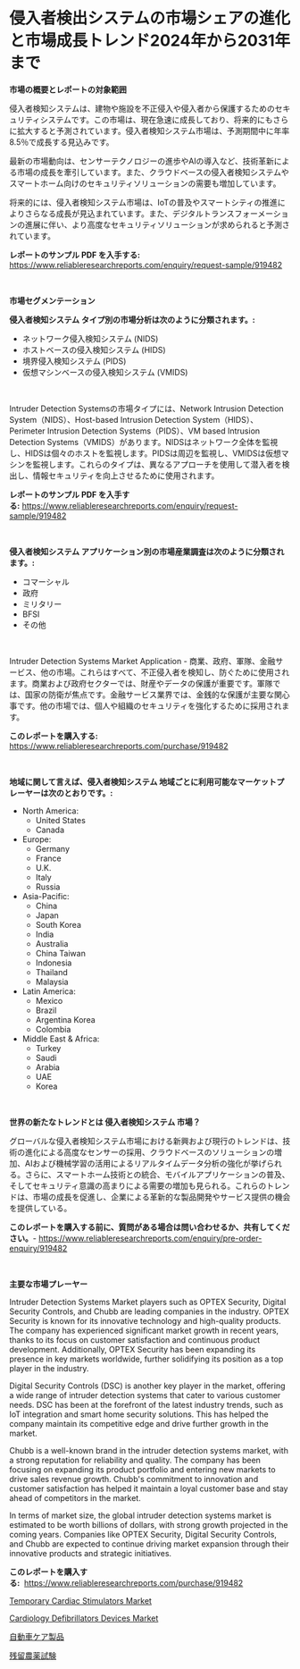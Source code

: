 <p><h1>侵入者検出システムの市場シェアの進化と市場成長トレンド2024年から2031年まで</h1></p><p><strong>市場の概要とレポートの対象範囲</strong></p>
<p><p>侵入者検知システムは、建物や施設を不正侵入や侵入者から保護するためのセキュリティシステムです。この市場は、現在急速に成長しており、将来的にもさらに拡大すると予測されています。侵入者検知システム市場は、予測期間中に年率8.5％で成長する見込みです。</p><p>最新の市場動向は、センサーテクノロジーの進歩やAIの導入など、技術革新による市場の成長を牽引しています。また、クラウドベースの侵入者検知システムやスマートホーム向けのセキュリティソリューションの需要も増加しています。</p><p>将来的には、侵入者検知システム市場は、IoTの普及やスマートシティの推進によりさらなる成長が見込まれています。また、デジタルトランスフォーメーションの進展に伴い、より高度なセキュリティソリューションが求められると予測されています。</p></p>
<p><strong>レポートのサンプル PDF を入手する:</strong> <a href="https://www.reliableresearchreports.com/enquiry/request-sample/919482">https://www.reliableresearchreports.com/enquiry/request-sample/919482</a></p>
<p>&nbsp;</p>
<p><strong>市場セグメンテーション</strong></p>
<p><strong>侵入者検知システム タイプ別の市場分析は次のように分類されます。:</strong></p>
<p><ul><li>ネットワーク侵入検知システム (NIDS)</li><li>ホストベースの侵入検知システム (HIDS)</li><li>境界侵入検知システム (PIDS)</li><li>仮想マシンベースの侵入検知システム (VMIDS)</li></ul></p>
<p>&nbsp;</p>
<p><p>Intruder Detection Systemsの市場タイプには、Network Intrusion Detection System（NIDS）、Host-based Intrusion Detection System（HIDS）、Perimeter Intrusion Detection Systems（PIDS）、VM based Intrusion Detection Systems（VMIDS）があります。NIDSはネットワーク全体を監視し、HIDSは個々のホストを監視します。PIDSは周辺を監視し、VMIDSは仮想マシンを監視します。これらのタイプは、異なるアプローチを使用して潜入者を検出し、情報セキュリティを向上させるために使用されます。</p></p>
<p><strong>レポートのサンプル PDF を入手する:</strong>&nbsp;<a href="https://www.reliableresearchreports.com/enquiry/request-sample/919482">https://www.reliableresearchreports.com/enquiry/request-sample/919482</a></p>
<p>&nbsp;</p>
<p><strong> 侵入者検知システム アプリケーション別の市場産業調査は次のように分類されます。:</strong></p>
<p><ul><li>コマーシャル</li><li>政府</li><li>ミリタリー</li><li>BFSI</li><li>その他</li></ul></p>
<p>&nbsp;</p>
<p><p>Intruder Detection Systems Market Application - 商業、政府、軍隊、金融サービス、他の市場。これらはすべて、不正侵入者を検知し、防ぐために使用されます。商業および政府セクターでは、財産やデータの保護が重要です。軍隊では、国家の防衛が焦点です。金融サービス業界では、金銭的な保護が主要な関心事です。他の市場では、個人や組織のセキュリティを強化するために採用されます。</p></p>
<p><strong>このレポートを購入する:</strong>&nbsp; <a href="https://www.reliableresearchreports.com/purchase/919482">https://www.reliableresearchreports.com/purchase/919482</a></p>
<p>&nbsp;</p>
<p><strong>地域に関して言えば、侵入者検知システム 地域ごとに利用可能なマーケットプレーヤーは次のとおりです。:</strong></p>
<p><ul>
    <li>
        North America:
        <ul>
            <li>United States</li>
            <li>Canada</li>
        </ul>
    </li>
    <li>
        Europe:
        <ul>
            <li>Germany</li>
            <li>France</li>
            <li>U.K.</li>
            <li>Italy</li>
            <li>Russia</li>
        </ul>
    </li>
    <li>
        Asia-Pacific:
        <ul>
            <li>China</li>
            <li>Japan</li>
            <li>South Korea</li>
            <li>India</li>
            <li>Australia</li>
            <li>China Taiwan</li>
            <li>Indonesia</li>
            <li>Thailand</li>
            <li>Malaysia</li>
        </ul>
    </li>
    <li>
        Latin America:
        <ul>
            <li>Mexico</li>
            <li>Brazil</li>
            <li>Argentina Korea</li>
            <li>Colombia</li>
        </ul>
    </li>
    <li>
        Middle East & Africa:
        <ul>
            <li>Turkey</li>
            <li>Saudi</li>
            <li>Arabia</li>
            <li>UAE</li>
            <li>Korea</li>
        </ul>
    </li>
    </ul></p>
<p>&nbsp;</p>
<p><strong>世界の新たなトレンドとは 侵入者検知システム 市場？</strong></p>
<p><p>グローバルな侵入者検知システム市場における新興および現行のトレンドは、技術の進化による高度なセンサーの採用、クラウドベースのソリューションの増加、AIおよび機械学習の活用によるリアルタイムデータ分析の強化が挙げられる。さらに、スマートホーム技術との統合、モバイルアプリケーションの普及、そしてセキュリティ意識の高まりによる需要の増加も見られる。これらのトレンドは、市場の成長を促進し、企業による革新的な製品開発やサービス提供の機会を提供している。</p></p>
<p><strong>このレポートを購入する前に、質問がある場合は問い合わせるか、共有してください。</strong>- <a href="https://www.reliableresearchreports.com/enquiry/pre-order-enquiry/919482">https://www.reliableresearchreports.com/enquiry/pre-order-enquiry/919482</a></p>
<p>&nbsp;</p>
<p><strong>主要な市場プレーヤー</strong></p>
<p><p>Intruder Detection Systems Market players such as OPTEX Security, Digital Security Controls, and Chubb are leading companies in the industry. OPTEX Security is known for its innovative technology and high-quality products. The company has experienced significant market growth in recent years, thanks to its focus on customer satisfaction and continuous product development. Additionally, OPTEX Security has been expanding its presence in key markets worldwide, further solidifying its position as a top player in the industry.</p><p>Digital Security Controls (DSC) is another key player in the market, offering a wide range of intruder detection systems that cater to various customer needs. DSC has been at the forefront of the latest industry trends, such as IoT integration and smart home security solutions. This has helped the company maintain its competitive edge and drive further growth in the market.</p><p>Chubb is a well-known brand in the intruder detection systems market, with a strong reputation for reliability and quality. The company has been focusing on expanding its product portfolio and entering new markets to drive sales revenue growth. Chubb's commitment to innovation and customer satisfaction has helped it maintain a loyal customer base and stay ahead of competitors in the market.</p><p>In terms of market size, the global intruder detection systems market is estimated to be worth billions of dollars, with strong growth projected in the coming years. Companies like OPTEX Security, Digital Security Controls, and Chubb are expected to continue driving market expansion through their innovative products and strategic initiatives.</p></p>
<p><strong>このレポートを購入する:</strong>&nbsp;&nbsp;<a href="https://www.reliableresearchreports.com/purchase/919482">https://www.reliableresearchreports.com/purchase/919482</a></p>
<p><p><a href="https://issuu.com/reportprime-2/docs/temporary-cardiac-stimulators-market-size-2030.ppt">Temporary Cardiac Stimulators Market</a></p><p><a href="https://issuu.com/reportprime-2/docs/cardiology-defibrillators-devices-market-size-2030">Cardiology Defibrillators Devices Market</a></p><p><a href="https://github.com/mohamedbakry57/Market-Research-Report-List-2/blob/main/7574277182925.md">自動車ケア製品</a></p><p><a href="https://github.com/lababdou/Market-Research-Report-List-2/blob/main/7014874182926.md">残留農薬試験</a></p></p>